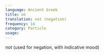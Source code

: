 ```yaml
---
language: Ancient Greek
title: οὐ
translation: not (negation)
frequency: 14
category: Particle
usage: 
---
```

not (used for negation, with indicative mood)
